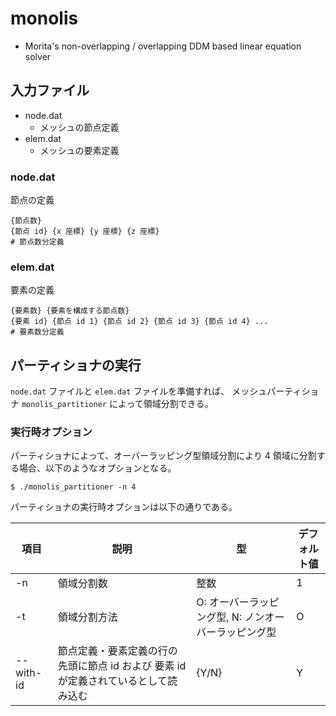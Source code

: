 # monolis

- Morita's non-overlapping / overlapping DDM based linear equation solver

## 入力ファイル

- node.dat
    - メッシュの節点定義
- elem.dat
    - メッシュの要素定義

### node.dat

節点の定義

```
{節点数}
{節点 id} {x 座標} {y 座標} {z 座標}
# 節点数分定義
```

### elem.dat

要素の定義

```
{要素数} {要素を構成する節点数}
{要素 id} {節点 id 1} {節点 id 2} {節点 id 3} {節点 id 4} ...
# 要素数分定義
```

## パーティショナの実行

`node.dat` ファイルと `elem.dat` ファイルを準備すれば、
メッシュパーティショナ `monolis_partitioner` によって領域分割できる。

### 実行時オプション

パーティショナによって、オーバーラッピング型領域分割により 4 領域に分割する場合、以下のようなオプションとなる。

```
$ ./monolis_partitioner -n 4
```

パーティショナの実行時オプションは以下の通りである。

| 項目 | 説明 | 型 | デフォルト値 |
| ---- | ---- | ---- | ---- |
| -n | 領域分割数 | 整数 | 1 |
| -t | 領域分割方法 | O: オーバーラッピング型, N: ノンオーバーラッピング型 | O |
| --with-id | 節点定義・要素定義の行の先頭に節点 id および 要素 id が定義されているとして読み込む | {Y/N} | Y |

